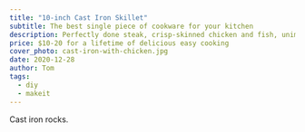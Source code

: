 ```yaml
---
title: "10-inch Cast Iron Skillet"
subtitle: The best single piece of cookware for your kitchen
description: Perfectly done steak, crisp-skinned chicken and fish, unimpeachable stir fry and veggies, breakfast worth waking up for… a cast iron skillet can handle it all. It's the easiest, fastest way to cook amazing meals. Inexpensive cast iron can be effortless to clean, gets better with use, and promises to last multiple lifetimes of daily tasty cooking.
price: $10-20 for a lifetime of delicious easy cooking
cover_photo: cast-iron-with-chicken.jpg
date: 2020-12-28
author: Tom
tags:
  - diy
  - makeit
---
```


Cast iron rocks.